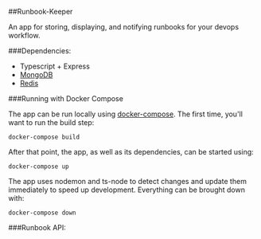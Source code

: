 
##Runbook-Keeper

An app for storing, displaying, and notifying runbooks for your devops workflow. 

###Dependencies:
* Typescript + Express
* [MongoDB](https://docs.mongodb.com/)
* [Redis](https://redis.io/documentation)

###Running with Docker Compose

The app can be run locally using [docker-compose](https://docs.docker.com/compose/). The first time, you'll want to run the build step:

    docker-compose build

After that point, the app, as well as its dependencies, can be started using:

    docker-compose up

The app uses nodemon and ts-node to detect changes and update them immediately to speed up development.
Everything can be brought down with:

    docker-compose down

###Runbook API:
    
